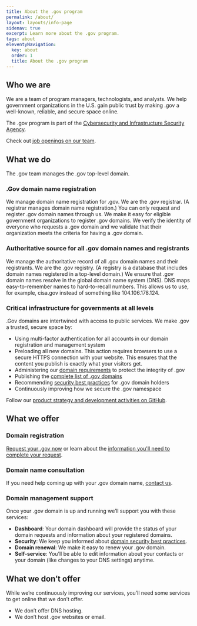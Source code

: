 ```yaml
---
title: About the .gov program
permalink: /about/
layout: layouts/info-page
sidenav: true
excerpt: Learn more about the .gov program.
tags: about
eleventyNavigation:
  key: about
  order: 1
  title: About the .gov program
---
```

  

## Who we are

We are a team of program managers, technologists, and analysts. We help government organizations in the U.S. gain public trust by making .gov a well-known, reliable, and secure space online.

The .gov program is part of the [Cybersecurity and Infrastructure Security Agency](https://www.cisa.gov/). 

Check out [job openings on our team](#).

## What we do

The .gov team manages the .gov top-level domain.

### .Gov domain name registration

We manage domain name registration for .gov. We are the .gov registrar. (A registrar manages domain name registration.) You can only request and register .gov domain names through us. We make it easy for eligible government organizations to register .gov domains. We verify the identity of everyone who requests a .gov domain and we validate that their organization meets the criteria for having a .gov domain.

### Authoritative source for all .gov domain names and registrants

We manage the authoritative record of all .gov domain names and their registrants. We are the .gov registry. (A registry is a database that includes domain names registered in a top-level domain.) We ensure that .gov domain names resolve in the global domain name system (DNS). DNS maps easy-to-remember names to hard-to-recall numbers. This allows us to use, for example, cisa.gov instead of something like 104.106.178.124.

### Critical infrastructure for governments at all levels

.Gov domains are intertwined with access to public services. We make .gov a trusted, secure space by:

- Using multi-factor authentication for all accounts in our domain registration and management system
- Preloading all new domains. This action requires browsers to use a secure HTTPS connection with your website. This ensures that the content you publish is exactly what your visitors get.
- Administering our [domain requirements](domains_requirements.md) to protect the integrity of .gov
- Publishing the [complete list of .gov domains](#)
- Recommending [security best practices](#) for .gov domain holders
- Continuously improving how we secure the .gov namespace

Follow our [product strategy and development activities on GitHub](https://github.com/cisagov/getgov/tree/main/docs/product). 

## What we offer

### Domain registration
[Request your .gov now](#) or learn about the [information you'll need to complete your request](domain_benefits.md).

### Domain name consultation

If you need help coming up with your .gov domain name, [contact us](#).

### Domain management support

Once your .gov domain is up and running we’ll support you with these services:

- **Dashboard**: Your domain dashboard will provide the status of your domain requests and information about your registered domains.
- **Security**: We keep you informed about [domain security best practices](#).
- **Domain renewal**: We make it easy to renew your .gov domain.
- **Self-service**: You’ll be able to edit information about your contacts or your domain (like changes to your DNS settings) anytime. 

## What we don’t offer

While we’re continuously improving our services, you’ll need some services to get online that we don’t offer. 
- We don’t offer DNS hosting. 
- We don’t host .gov websites or email.
